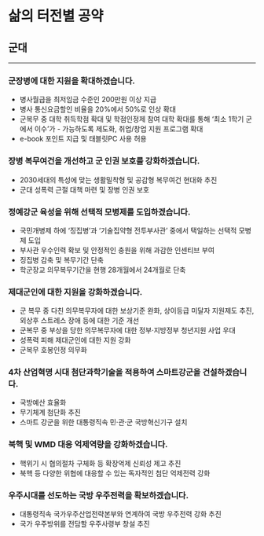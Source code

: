 # 삶의 터전별 공약

## 군대

***

### 군장병에 대한 지원을 확대하겠습니다.
- 병사월급을 최저임금 수준인 200만원 이상 지급
- 병사 통신요금할인 비율을 20%에서 50%로 인상 확대
- 군복무 중 대학 취득학점 확대 및 학점인정제 참여 대학 확대를 통해 ‘최소 1학기 군에서 이수’가 - 가능하도록 제도화, 취업/창업 지원 프로그램 확대
- e-book 포인트 지급 및 태블릿PC 사용 허용

### 장병 복무여건을 개선하고 군 인권 보호를 강화하겠습니다.
- 2030세대의 특성에 맞는 생활밀착형 및 공감형 복무여건 현대화 추진
- 군대 성폭력 근절 대책 마련 및 장병 인권 보호

### 정예강군 육성을 위해 선택적 모병제를 도입하겠습니다.
- 국민개병제 하에 ‘징집병’과 ‘기술집약형 전투부사관’ 중에서 택일하는 선택적 모병제 도입
- 부사관 우수인력 확보 및 안정적인 충원을 위해 과감한 인센티브 부여
- 징집병 감축 및 복무기간 단축
- 학군장교 의무복무기간을 현행 28개월에서 24개월로 단축

### 제대군인에 대한 지원을 강화하겠습니다.
- 군 복무 중 다친 의무복무자에 대한 보상기준 완화, 상이등급 미달자 지원제도 추진, 외상후 스트레스 장애 등에 대한 기준 개선
- 군복무 중 부상을 당한 의무복무자에 대한 정부·지방정부 청년지원 사업 우대
- 성폭력 피해 제대군인에 대한 지원 강화
- 군복무 호봉인정 의무화

### 4차 산업혁명 시대 첨단과학기술을 적용하여 스마트강군을 건설하겠습니다.
- 국방예산 효율화
- 무기체계 첨단화 추진
- 스마트 강군을 위한 대통령직속 민·관·군 국방혁신기구 설치

### 북핵 및 WMD 대응 억제역량을 강화하겠습니다.
- 핵위기 시 협의절차 구체화 등 확장억제 신뢰성 제고 추진
- 북핵 등 다양한 위협에 대응할 수 있는 독자적인 첨단 억제전력 강화

### 우주시대를 선도하는 국방 우주전력을 확보하겠습니다.
- 대통령직속 국가우주산업전략본부와 연계하여 국방 우주전력 강화 추진
- 국가 우주방위를 전담할 우주사령부 창설 추진